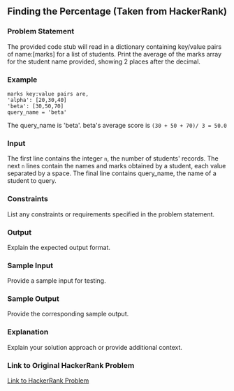 ## Finding the Percentage (Taken from HackerRank)

### Problem Statement

The provided code stub will read in a dictionary containing key/value pairs of name:[marks] for a list of students. Print the average of the marks array for the student name provided, showing 2 places after the decimal.

### Example

```
marks key:value pairs are,
'alpha': [20,30,40]
'beta': [30,50,70]
query_name = 'beta'
```

The query_name is 'beta'. beta's average score is `(30 + 50 + 70)/ 3 = 50.0 `

### Input

The first line contains the integer `n`, the number of students' records. The next `n` lines contain the names and marks obtained by a student, each value separated by a space. The final line contains query_name, the name of a student to query.

### Constraints

List any constraints or requirements specified in the problem statement.

### Output

Explain the expected output format.

### Sample Input

Provide a sample input for testing.

### Sample Output

Provide the corresponding sample output.

### Explanation

Explain your solution approach or provide additional context.

### Link to Original HackerRank Problem

[Link to HackerRank Problem](https://www.hackerrank.com/problem)
